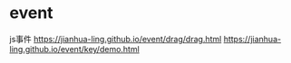 # event
js事件
https://jianhua-ling.github.io/event/drag/drag.html
https://jianhua-ling.github.io/event/key/demo.html
